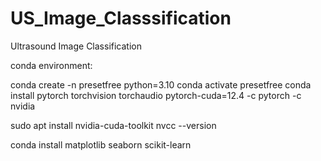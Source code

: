 # US_Image_Classsification
Ultrasound Image Classification


conda environment:

conda create -n presetfree python=3.10
conda activate presetfree
conda install pytorch torchvision torchaudio pytorch-cuda=12.4 -c pytorch -c nvidia

sudo apt install nvidia-cuda-toolkit
nvcc --version

conda install matplotlib seaborn scikit-learn

